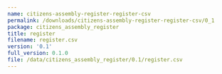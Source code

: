```yaml
---
name: citizens-assembly-register-register-csv
permalink: /downloads/citizens-assembly-register-register-csv/0_1
package: citizens_assembly_register
title: register
filename: register.csv
version: '0.1'
full_version: 0.1.0
file: /data/citizens_assembly_register/0.1/register.csv
---
```

